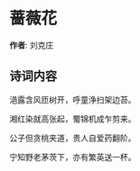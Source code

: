# 蔷薇花

**作者**: 刘克庄

## 诗词内容

浥露含风匝树开，呼童浄扫架边苔。

湘红染就高张起，蜀锦机成乍剪来。

公子但贪桃夹道，贵人自爱药翻阶。

宁知野老茅茨下，亦有繁英送一杯。

